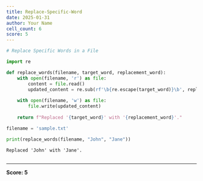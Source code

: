 ```yaml
---
title: Replace-Specific-Word
date: 2025-01-31
author: Your Name
cell_count: 6
score: 5
---
```


```python
# Replace Specific Words in a File
```


```python
import re
```


```python
def replace_words(filename, target_word, replacement_word):
    with open(filename, 'r') as file:
        content = file.read()
        updated_content = re.sub(rf'\b{re.escape(target_word)}\b', replacement_word, content)
    
    with open(filename, 'w') as file:
        file.write(updated_content)
    
    return f"Replaced '{target_word}' with '{replacement_word}'."
```


```python
filename = 'sample.txt'
```


```python
print(replace_words(filename, "John", "Jane"))
```

    Replaced 'John' with 'Jane'.



```python

```


---
**Score: 5**
